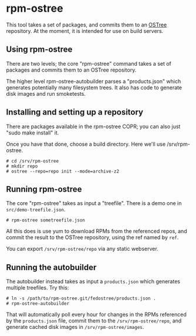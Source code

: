 rpm-ostree
==========

This tool takes a set of packages, and commits them to an
[OSTree](https://wiki.gnome.org/Projects/OSTree) repository.  At the
moment, it is intended for use on build servers.

Using rpm-ostree
----------------

There are two levels; the core "rpm-ostree" command takes a set of
packages and commits them to an OSTree repository.

The higher level rpm-ostree-autobuilder parses a "products.json" which
generates potentially many filesystem trees.  It also has code to
generate disk images and run smoketests.


Installing and setting up a repository
--------------------------------------

There are packages available in the rpm-ostree COPR; you can also
just "sudo make install" it.

Once you have that done, choose a build directory.  Here we'll use
/srv/rpm-ostree.

	# cd /srv/rpm-ostree
	# mkdir repo
	# ostree --repo=repo init --mode=archive-z2


Running rpm-ostree
------------------

The core "rpm-ostree" takes as input a "treefile".  There is a demo
one in `src/demo-treefile.json`.

	# rpm-ostree sometreefile.json

All this does is use yum to download RPMs from the referenced repos,
and commit the result to the OSTree repository, using the ref named by
`ref`.

You can export `/srv/rpm-ostree/repo` via any static webserver.

Running the autobuilder
-----------------------

The autobuilder instead takes as input a `products.json` which
generates multiple treefiles.  Try this:

	# ln -s /path/to/rpm-ostree.git/fedostree/products.json .
	# rpm-ostree-autobuilder

That will automatically poll every hour for changes in the RPMs
referenced by the `products.json` file, commit them to the
`/srv/rpm-ostree/repo`, and generate cached disk images in
`/srv/rpm-ostree/images`.
